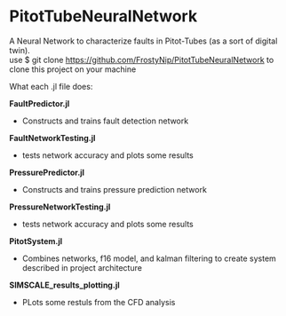 # PitotTubeNeuralNetwork
A Neural Network to characterize faults in Pitot-Tubes (as a sort of digital twin). <br />
use $ git clone https://github.com/FrostyNip/PitotTubeNeuralNetwork to clone this project on your machine

What each .jl file does:

**FaultPredictor.jl** 
- Constructs and trains fault detection network
 
**FaultNetworkTesting.jl** 
- tests network accuracy and plots some results
  
**PressurePredictor.jl** 
- Constructs and trains pressure prediction network
  
**PressureNetworkTesting.jl** 
- tests network accuracy and plots some results
  
**PitotSystem.jl** 
- Combines networks, f16 model, and kalman filtering to create system described in project architecture
  
**SIMSCALE_results_plotting.jl** 
- PLots some restuls from the CFD analysis
